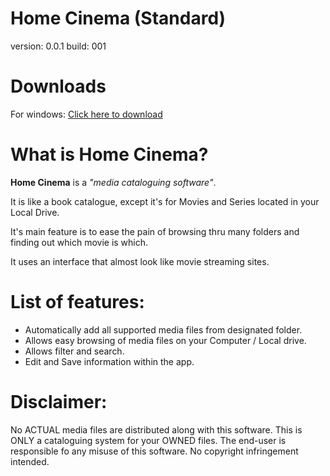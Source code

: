 Home Cinema (Standard)
=======================

version:	0.0.1
build:		001

Downloads
=======================

For windows: [Click here to download](http://example.com)

What is Home Cinema?
=======================

**Home Cinema** is a *"media cataloguing software"*.

It is like a book catalogue, except it's for Movies and Series located in your Local Drive.
	
It's main feature is to ease the pain of browsing thru many folders and finding out which movie is which.
	
It uses an interface that almost look like movie streaming sites.
	
List of features:
=======================
	
- Automatically add all supported media files from designated folder.
- Allows easy browsing of media files on your Computer / Local drive.
- Allows filter and search.
- Edit and Save information within the app.


Disclaimer:
=======================

No ACTUAL media files are distributed along with this software.
This is ONLY a cataloguing system for your OWNED files.
The end-user is responsible fo any misuse of this software.
No copyright infringement intended.